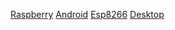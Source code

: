 [Raspberry](Raspberry/README.md) 
[Android](andoid/README.md)
[Esp8266](esp8266/README.md) 
[Desktop](desktop/README.md)  